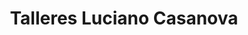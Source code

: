 ---
title: "Talleres Luciano Casanova"
url: /salamanca/talleres-luciano-casanova/
shop: reparación de automóviles
---